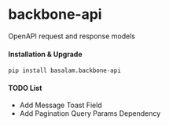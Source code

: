# backbone-api
OpenAPI request and response models

#### Installation & Upgrade

```shell
pip install basalam.backbone-api
```

#### TODO List
- Add Message Toast Field
- Add Pagination Query Params Dependency
